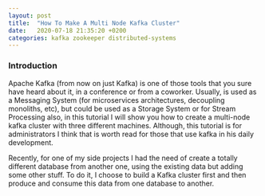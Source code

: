 ```yaml
---
layout: post
title:  "How To Make A Multi Node Kafka Cluster"
date:   2020-07-18 21:35:20 +0200
categories: kafka zookeeper distributed-systems
---
```

### Introduction

Apache Kafka (from now on just Kafka) is one of those tools that you sure have heard about it, in a conference or from a coworker. 
Usually, is used as a Messaging System (for microservices architectures, decoupling monoliths, etc), but could be used as a 
Storage System or for Stream Processing also, in this tutorial I will show you how to create a multi-node kafka cluster with 
three different machines. Although, this tutorial is for administrators I think that is worth read for those that use kafka 
in his daily development. 

Recently, for one of my side projects I had the need of create a totally different database from another one, using the existing 
data but adding some other stuff. To do it, I choose to build a Kafka cluster first and then produce and consume this data 
from one database to another.
 